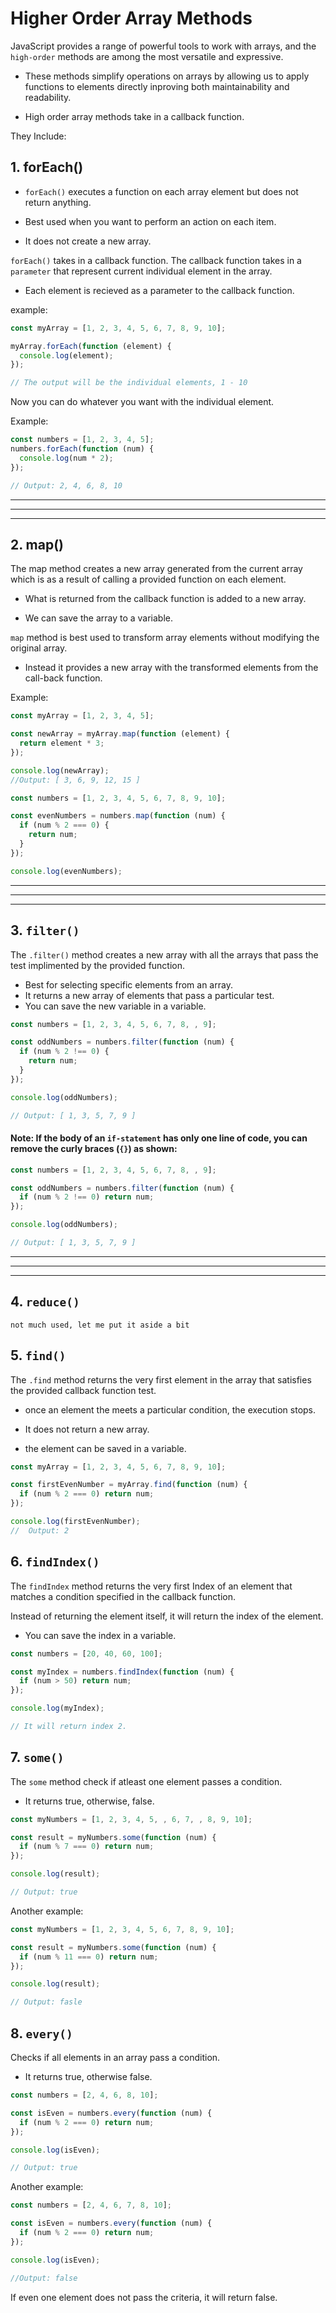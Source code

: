 # Higher Order Array Methods

JavaScript provides a range of powerful tools to work with arrays, and the `high-order` methods are among the most versatile and expressive.

- These methods simplify operations on arrays by allowing us to apply functions to elements directly inproving both maintainability and readability.

- High order array methods take in a callback function.

They Include:

## 1. forEach()

- `forEach()` executes a function on each array element but does not return anything.

- Best used when you want to perform an action on each item.

- It does not create a new array.

`forEach()` takes in a callback function. The callback function takes in a `parameter` that represent current individual element in the array.

- Each element is recieved as a parameter to the callback function.

example:

```js
const myArray = [1, 2, 3, 4, 5, 6, 7, 8, 9, 10];

myArray.forEach(function (element) {
  console.log(element);
});

// The output will be the individual elements, 1 - 10
```

Now you can do whatever you want with the individual element.

Example:

```js
const numbers = [1, 2, 3, 4, 5];
numbers.forEach(function (num) {
  console.log(num * 2);
});

// Output: 2, 4, 6, 8, 10
```

<hr/> <hr/> <hr/>

## 2. map()

The map method creates a new array generated from the current array which is as a result of calling a provided function on each element.

- What is returned from the callback function is added to a new array.

- We can save the array to a variable.

`map` method is best used to transform array elements without modifying the original array.

- Instead it provides a new array with the transformed elements from the call-back function.

Example:

```js
const myArray = [1, 2, 3, 4, 5];

const newArray = myArray.map(function (element) {
  return element * 3;
});

console.log(newArray);
//Output: [ 3, 6, 9, 12, 15 ]
```

```js
const numbers = [1, 2, 3, 4, 5, 6, 7, 8, 9, 10];

const evenNumbers = numbers.map(function (num) {
  if (num % 2 === 0) {
    return num;
  }
});

console.log(evenNumbers);
```

<hr/> <hr/><hr/>

## 3. `filter()`

The `.filter()` method creates a new array with all the arrays that pass the test implimented by the provided function.

- Best for selecting specific elements from an array.
- It returns a new array of elements that pass a particular test.
- You can save the new variable in a variable.

```js
const numbers = [1, 2, 3, 4, 5, 6, 7, 8, , 9];

const oddNumbers = numbers.filter(function (num) {
  if (num % 2 !== 0) {
    return num;
  }
});

console.log(oddNumbers);

// Output: [ 1, 3, 5, 7, 9 ]
```

#### Note: If the body of an `if-statement` has only one line of code, you can remove the curly braces (`{}`) as shown:

```js
const numbers = [1, 2, 3, 4, 5, 6, 7, 8, , 9];

const oddNumbers = numbers.filter(function (num) {
  if (num % 2 !== 0) return num;
});

console.log(oddNumbers);

// Output: [ 1, 3, 5, 7, 9 ]
```

<hr/> <hr/> <hr/>

## 4. `reduce()`

`not much used, let me put it aside a bit`

## 5. `find()`

The `.find` method returns the very first element in the array that satisfies the provided callback function test.

- once an element the meets a particular condition, the execution stops.

- It does not return a new array.
- the element can be saved in a variable.

```js
const myArray = [1, 2, 3, 4, 5, 6, 7, 8, 9, 10];

const firstEvenNumber = myArray.find(function (num) {
  if (num % 2 === 0) return num;
});

console.log(firstEvenNumber);
//  Output: 2
```

## 6. `findIndex()`

The `findIndex` method returns the very first Index of an element that matches a condition specified in the callback function.

Instead of returning the element itself, it will return the index of the element.

- You can save the index in a variable.

```js
const numbers = [20, 40, 60, 100];

const myIndex = numbers.findIndex(function (num) {
  if (num > 50) return num;
});

console.log(myIndex);

// It will return index 2.
```

## 7. `some()`

The `some` method check if atleast one element passes a condition.

- It returns true, otherwise, false.

```js
const myNumbers = [1, 2, 3, 4, 5, , 6, 7, , 8, 9, 10];

const result = myNumbers.some(function (num) {
  if (num % 7 === 0) return num;
});

console.log(result);

// Output: true
```

Another example:

```js
const myNumbers = [1, 2, 3, 4, 5, 6, 7, 8, 9, 10];

const result = myNumbers.some(function (num) {
  if (num % 11 === 0) return num;
});

console.log(result);

// Output: fasle
```

## 8. `every()`

Checks if all elements in an array pass a condition.

- It returns true, otherwise false.

```js
const numbers = [2, 4, 6, 8, 10];

const isEven = numbers.every(function (num) {
  if (num % 2 === 0) return num;
});

console.log(isEven);

// Output: true
```

Another example:

```js
const numbers = [2, 4, 6, 7, 8, 10];

const isEven = numbers.every(function (num) {
  if (num % 2 === 0) return num;
});

console.log(isEven);

//Output: false
```

If even one element does not pass the criteria, it will return false.
